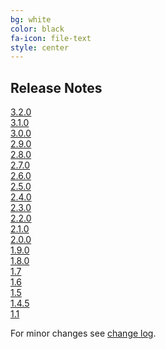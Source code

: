 ```yaml
---
bg: white
color: black
fa-icon: file-text
style: center
---
```

## Release Notes

[3.2.0](https://github.com/rest-assured/rest-assured/wiki/ReleaseNotes32)<br>
[3.1.0](https://github.com/rest-assured/rest-assured/wiki/ReleaseNotes31)<br>
[3.0.0](https://github.com/rest-assured/rest-assured/wiki/ReleaseNotes30)<br>
[2.9.0](https://github.com/rest-assured/rest-assured/wiki/ReleaseNotes29)<br>
[2.8.0](https://github.com/rest-assured/rest-assured/wiki/ReleaseNotes28)<br>
[2.7.0](https://github.com/rest-assured/rest-assured/wiki/ReleaseNotes27)<br>
[2.6.0](https://github.com/rest-assured/rest-assured/wiki/ReleaseNotes26)<br>
[2.5.0](https://github.com/rest-assured/rest-assured/wiki/ReleaseNotes25)<br>
[2.4.0](https://github.com/rest-assured/rest-assured/wiki/ReleaseNotes24)<br>
[2.3.0](https://github.com/rest-assured/rest-assured/wiki/ReleaseNotes23)<br>
[2.2.0](https://github.com/rest-assured/rest-assured/wiki/ReleaseNotes22)<br>
[2.1.0](https://github.com/rest-assured/rest-assured/wiki/ReleaseNotes21)<br>
[2.0.0](https://github.com/rest-assured/rest-assured/wiki/ReleaseNotes20)<br>
[1.9.0](https://github.com/rest-assured/rest-assured/wiki/ReleaseNotes19)<br>
[1.8.0](https://github.com/rest-assured/rest-assured/wiki/ReleaseNotes18)<br>
[1.7](https://github.com/rest-assured/rest-assured/wiki/ReleaseNotes17)  <br>
[1.6](https://github.com/rest-assured/rest-assured/wiki/ReleaseNotes16)  <br>
[1.5](https://github.com/rest-assured/rest-assured/wiki/ReleaseNotes15)  <br>
[1.4.5](https://github.com/rest-assured/rest-assured/wiki/ReleaseNotes145)<br>
[1.1](https://github.com/rest-assured/rest-assured/wiki/ReleaseNotes11)

For minor changes see [change log](https://raw.githubusercontent.com/rest-assured/rest-assured/master/changelog.txt).